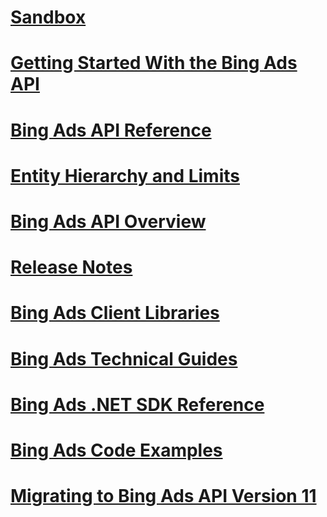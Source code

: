 # [Sandbox](sandbox.md)
# [Getting Started With the Bing Ads API](getting-started-with-the-bing-ads-api.md)
# [Bing Ads API Reference](bing-ads-api-reference.md)
# [Entity Hierarchy and Limits](entity-hierarchy-and-limits.md)
# [Bing Ads API Overview](bing-ads-api-overview.md)
# [Release Notes](release-notes.md)
# [Bing Ads Client Libraries](bing-ads-client-libraries.md)
# [Bing Ads Technical Guides](bing-ads-technical-guides.md)
# [Bing Ads .NET SDK Reference](bing-ads-net-sdk-reference.md)
# [Bing Ads Code Examples](bing-ads-code-examples.md)
# [Migrating to Bing Ads API Version 11](migrating-to-bing-ads-api-version-11.md)
